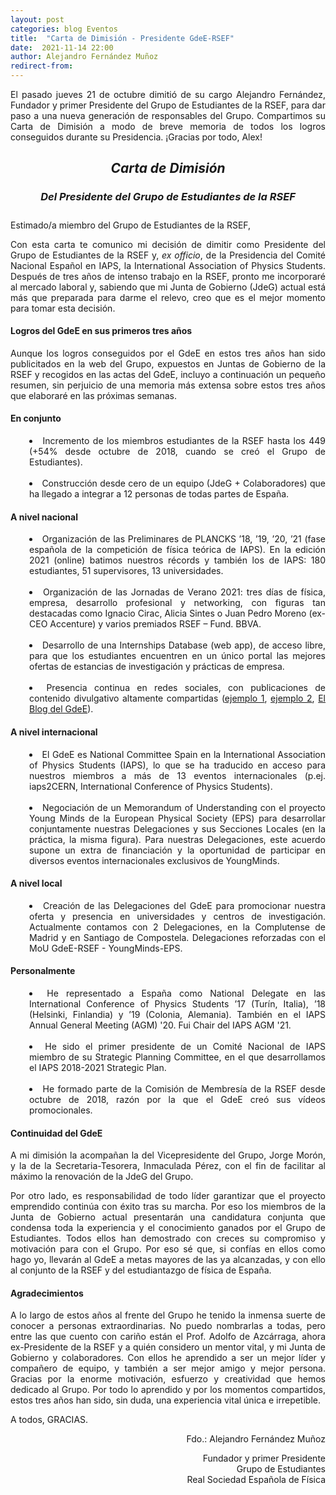 ```yaml
---
layout: post
categories: blog Eventos
title:  "Carta de Dimisión - Presidente GdeE-RSEF"
date:  2021-11-14 22:00
author: Alejandro Fernández Muñoz
redirect-from:
---
```

<p style="text-align: justify;">El pasado jueves 21 de octubre dimitió de su cargo Alejandro Fernández, Fundador y primer Presidente del Grupo de Estudiantes de la RSEF, para dar paso a una nueva generación de responsables del Grupo. Compartimos su Carta de Dimisión a modo de breve memoria de todos los logros conseguidos durante su Presidencia. ¡Gracias por todo, Alex!</p>

<h2><center><em>Carta de Dimisión</em></center></h2>
<h3><center><em>Del Presidente del Grupo de Estudiantes de la RSEF</em></center></h3>

<p style="padding-top: 10px">Estimado/a miembro del Grupo de Estudiantes de la RSEF,</p>

<p style="text-align: justify;">Con esta carta te comunico mi decisión de dimitir como Presidente del Grupo de Estudiantes de la RSEF y, <em>ex officio</em>, de la Presidencia del Comité Nacional Español en IAPS, la International Association of Physics Students. Después de tres años de intenso trabajo en la RSEF, pronto me incorporaré al mercado laboral y, sabiendo que mi Junta de Gobierno (JdeG) actual está más que preparada para darme el relevo, creo que es el mejor momento para tomar esta decisión.</p>

<h4><strong>Logros del GdeE en sus primeros tres años</strong></h4>

<p style="text-align: justify;">Aunque los logros conseguidos por el GdeE en estos tres años han sido publicitados en la web del Grupo, expuestos en Juntas de Gobierno de la RSEF y recogidos en las actas del GdeE, incluyo a continuación un pequeño resumen, sin perjuicio de una memoria más extensa sobre estos tres años que elaboraré en las próximas semanas.</p>

<h4>En conjunto</h4>
<div style="padding-left: 30px;">
<p>
<list class="a">
<li style="text-align: justify;">Incremento de los miembros estudiantes de la RSEF hasta los 449 (+54% desde octubre de 2018, cuando se creó el Grupo de Estudiantes).</li><br>
<li style="text-align: justify;">Construcción desde cero de un equipo (JdeG + Colaboradores) que ha llegado a integrar a 12 personas de todas partes de España.</li>
</list>
</p>
</div>

<h4>A nivel nacional</h4>
<div style="padding-left: 30px;">
<p>
<list class="a">
<li style="text-align: justify;">Organización de las Preliminares de PLANCKS ’18, ’19, ’20, ’21 (fase española de la competición de física teórica de IAPS). En la edición 2021 (online) batimos nuestros récords y también los de IAPS: 180 estudiantes, 51 supervisores, 13 universidades.</li><br>
<li style="text-align: justify;">Organización de las Jornadas de Verano 2021: tres días de física, empresa, desarrollo profesional y networking, con figuras tan destacadas como Ignacio Cirac, Alicia Sintes o Juan Pedro Moreno (ex-CEO Accenture) y varios premiados RSEF – Fund. BBVA.</li><br>
<li style="text-align: justify;">Desarrollo de una Internships Database (web app), de acceso libre, para que los estudiantes encuentren en un único portal las mejores ofertas de estancias de investigación y prácticas de empresa.</li><br>
<li style="text-align: justify;">Presencia continua en redes sociales, con publicaciones de contenido divulgativo altamente compartidas (<a href="https://twitter.com/EstudiantesRSEF/status/1287403369456435200" target="_blank">ejemplo 1</a>, <a href="https://twitter.com/EstudiantesRSEF/status/1263007411700367360" target="_blank">ejemplo 2</a>, <a href="https://estudiantes.rsef.es/blog/" target="_blank">El Blog del GdeE</a>).</li>
</list>
</p>
</div>

<h4>A nivel internacional</h4>
<div style="padding-left: 30px;">
<p>
<list class="a">
<li style="text-align: justify;">El GdeE es National Committee Spain en la International Association of Physics Students (IAPS), lo que se ha traducido en acceso para nuestros miembros a más de 13 eventos internacionales (p.ej. iaps2CERN, International Conference of Physics Students).</li><br>
<li style="text-align: justify;">Negociación de un Memorandum of Understanding con el proyecto Young Minds de la European Physical Society (EPS) para desarrollar conjuntamente nuestras Delegaciones y sus Secciones Locales (en la práctica, la misma figura). Para nuestras Delegaciones, este acuerdo supone un extra de financiación y la oportunidad de participar en diversos eventos internacionales exclusivos de YoungMinds.</li>
</list>
</p>
</div>

<h4>A nivel local</h4>
<div style="padding-left: 30px;">
<p>
<list class="a">
<li style="text-align: justify;">Creación de las Delegaciones del GdeE para promocionar nuestra oferta y presencia en universidades y centros de investigación. Actualmente contamos con 2 Delegaciones, en la Complutense de Madrid y en Santiago de Compostela. Delegaciones reforzadas con el MoU GdeE-RSEF - YoungMinds-EPS.</li>
</list>
</p>
</div>

<h4>Personalmente</h4>
<div style="padding-left: 30px;">
<p>
<list class="a">
<li style="text-align: justify;">He representado a España como National Delegate en las International Conference of Physics Students ’17 (Turín, Italia), ’18 (Helsinki, Finlandia) y ’19 (Colonia, Alemania). También en el IAPS Annual General Meeting (AGM) '20. Fui Chair del IAPS AGM '21.</li><br>
<li style="text-align: justify;">He sido el primer presidente de un Comité Nacional de IAPS miembro de su Strategic Planning Committee, en el que desarrollamos el IAPS 2018-2021 Strategic Plan.</li><br>
<li style="text-align: justify;">He formado parte de la Comisión de Membresía de la RSEF desde octubre de 2018, razón por la que el GdeE creó sus vídeos promocionales.</li>
</list>
</p>
</div>

<h4><strong>Continuidad del GdeE</strong></h4>

<p style="text-align: justify;">A mi dimisión la acompañan la del Vicepresidente del Grupo, Jorge Morón, y la de la Secretaria-Tesorera, Inmaculada Pérez, con el fin de facilitar al máximo la renovación de la JdeG del Grupo.</p>

<p style="text-align: justify;">Por otro lado, es responsabilidad de todo líder garantizar que el proyecto emprendido continúa con éxito tras su marcha. Por eso los miembros de la Junta de Gobierno actual presentarán una candidatura conjunta que condensa toda la experiencia y el conocimiento ganados por el Grupo de Estudiantes. Todos ellos han demostrado con creces su compromiso y motivación para con el Grupo. Por eso sé que, si confías en ellos como hago yo, llevarán al GdeE a metas mayores de las ya alcanzadas, y con ello al conjunto de la RSEF y del estudiantazgo de física de España.</p>


<h4><strong>Agradecimientos</strong></h4>

<p style="text-align: justify;">A lo largo de estos años al frente del Grupo he tenido la inmensa suerte de conocer a personas extraordinarias. No puedo nombrarlas a todas, pero entre las que cuento con cariño están el Prof. Adolfo de Azcárraga, ahora ex-Presidente de la RSEF y a quién considero un mentor vital, y mi Junta de Gobierno y colaboradores. Con ellos he aprendido a ser un mejor líder y compañero de equipo, y también a ser mejor amigo y mejor persona. Gracias por la enorme motivación, esfuerzo y creatividad que hemos dedicado al Grupo. Por todo lo aprendido y por los momentos compartidos, estos tres años han sido, sin duda, una experiencia vital única e irrepetible.</p>

<p style="text-align: justify;">A todos, GRACIAS.</p>


<p style="text-align: right;">Fdo.: Alejandro Fernández Muñoz</p>

<p style="text-align: right;">Fundador y primer Presidente<br>
Grupo de Estudiantes<br>
Real Sociedad Española de Física</p>
